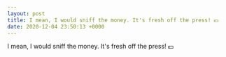 ```yaml
---
layout: post
title: I mean, I would sniff the money. It's fresh off the press! 💵
date: 2020-12-04 23:50:13 +0000
---
```


I mean, I would sniff the money. It's fresh off the press! 💵

